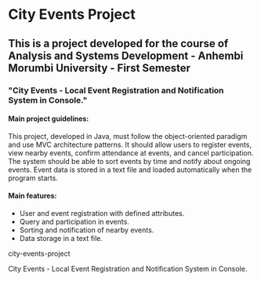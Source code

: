 # City Events Project

## This is a project developed for the course of Analysis and Systems Development - Anhembi Morumbi University - First Semester

### "City Events - Local Event Registration and Notification System in Console."

#### Main project guidelines:
This project, developed in Java, must follow the object-oriented paradigm and use MVC architecture patterns. It should allow users to register events, view nearby events, confirm attendance at events, and cancel participation. The system should be able to sort events by time and notify about ongoing events. Event data is stored in a text file and loaded automatically when the program starts.

#### Main features:

- User and event registration with defined attributes.
- Query and participation in events.
- Sorting and notification of nearby events.
- Data storage in a text file.



city-events-project

City Events - Local Event Registration and Notification System in Console.
